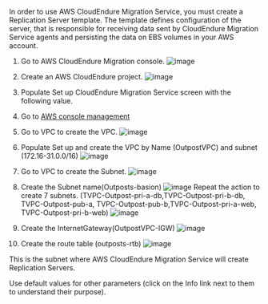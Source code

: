 In order to use AWS CloudEndure Migration Service, you must create a Replication Server template. The template defines configuration of the server, that is responsible for receiving data sent by CloudEndure Migration Service agents and persisting the data on EBS volumes in your AWS account.

1. Go to AWS CloudEndure Migration console.
![image](https://user-images.githubusercontent.com/86204106/224569044-2d66c2dd-48f5-4ec4-98ca-129bfcc9d6c4.png)

2. Create an AWS CloudEndure project.
![image](https://user-images.githubusercontent.com/86204106/224570266-1a6d9d4b-75d0-4815-a019-6143cd27d759.png)

3. Populate Set up CloudEndure Migration Service screen with the following value.

4. Go to [AWS console management](https://us-east-1.console.aws.amazon.com/)
5. Go to VPC to create the VPC.
![image](https://user-images.githubusercontent.com/86204106/224571573-3ffc3634-f938-434d-8cf7-82220fb89c45.png)

6. Populate Set up and create the VPC by Name (OutpostVPC) and subnet (172.16-31.0.0/16)
![image](https://user-images.githubusercontent.com/86204106/224571722-7e40650d-695a-4db4-bd32-a5bc653db040.png)

7. Go to VPC to create the Subnet. 
![image](https://user-images.githubusercontent.com/86204106/224783169-66ed3986-7ae7-426d-a608-b01239ffe2d3.png)

8. Create the Subnet name(Outposts-basion)
![image](https://user-images.githubusercontent.com/86204106/224788386-092cc754-27a6-478a-b325-061ecdfa9120.png)
Repeat the action to create 7 subnets. (TVPC-Outpost-pri-a-db,TVPC-Outpost-pri-b-db, TVPC-Outpost-pub-a, TVPC-Outpost-pub-b,TVPC-Outpost-pri-a-web, TVPC-Outpost-pri-b-web)
![image](https://user-images.githubusercontent.com/86204106/224793185-745e45ac-8c48-4966-b87c-39a80d71cdec.png)

9. Create the InternetGateway(OutpostVPC-IGW)
![image](https://user-images.githubusercontent.com/86204106/224789102-ea9761ea-eec7-4d3e-b464-f4f9f8d349a4.png)

10. Create the route table (outposts-rtb)
![image](https://user-images.githubusercontent.com/86204106/224790976-10a7eb88-264a-4634-9cbe-c2cb8634f56f.png)


This is the subnet where AWS CloudEndure Migration Service will create Replication Servers.

Use default values for other parameters (click on the Info link next to them to understand their purpose).

